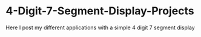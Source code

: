 # 4-Digit-7-Segment-Display-Projects
Here I post my different applications with a simple 4 digit 7 segment display
